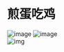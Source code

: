 # 煎蛋吃鸡

![image](https://github.com/LostDeer/jiandanview/master/photo/jiandan.png)
![image](https://github.com/LostDeer/jiandanview/tree/master/photo/jiandan.png)<br>
 ![img](https://github.com/LostDeer/jiandanview/tree/master/photo/jiandan.png)
